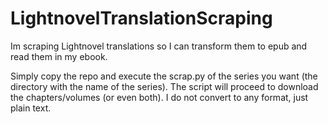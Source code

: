 # LightnovelTranslationScraping
Im scraping Lightnovel translations so I can transform them to epub and read them in my ebook.

Simply copy the repo and execute the scrap.py of the series you want (the directory with the name of the series). The script will proceed to download the chapters/volumes (or even both). I do not convert to any format, just plain text. 
